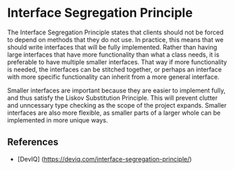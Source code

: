 # Interface Segregation Principle
The Interface Segregation Principle states that clients should not be forced to depend on methods that they do not use. In practice, this means that we should write interfaces that will be fully implemented. Rather than having large interfaces that have more functionality than what a class needs, it is preferable to have multiple smaller interfaces. That way if more functionality is needed, the interfaces can be stitched together, or perhaps an interface with more specific functionality can inherit from a more general interface. 

Smaller interfaces are important because they are easier to implement fully, and thus satisfy the Liskov Substitution Principle. This will prevent clutter and unncessary type checking as the scope of the project expands. Smaller interfaces are also more flexible, as smaller parts of a larger whole can be implemented in more unique ways. 

## References
- [DevIQ] (https://deviq.com/interface-segregation-principle/)
